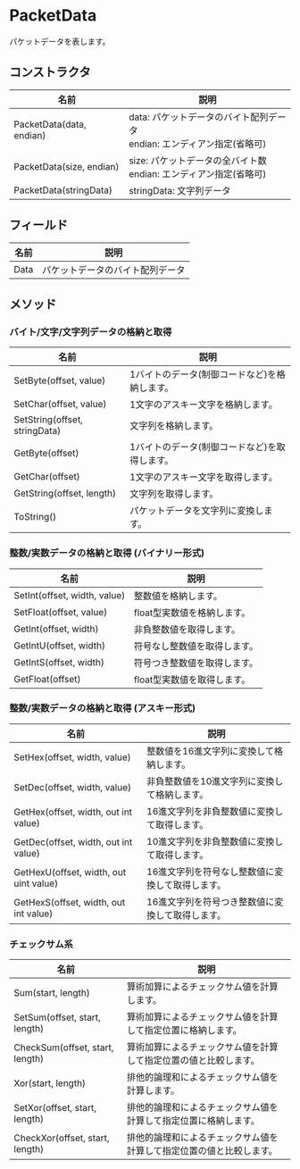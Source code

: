 # PacketData
パケットデータを表します。  

## コンストラクタ
|  名前  |  説明  |
| ---- | ---- |
| PacketData(data, endian) | data: パケットデータのバイト配列データ<br>endian: エンディアン指定(省略可) |
| PacketData(size, endian) | size: パケットデータの全バイト数<br>endian: エンディアン指定(省略可)|
| PacketData(stringData) | stringData: 文字列データ|

## フィールド
|  名前  |  説明  |
| ---- | ---- |
| Data |  パケットデータのバイト配列データ |

## メソッド

### バイト/文字/文字列データの格納と取得
|  名前  |  説明  |
| ---- | ---- |
| SetByte(offset, value)  |  1バイトのデータ(制御コードなど)を格納します。 |
| SetChar(offset, value)  |  1文字のアスキー文字を格納します。 |
| SetString(offset, stringData)  |  文字列を格納します。 |
| GetByte(offset)  |  1バイトのデータ(制御コードなど)を取得します。 |
| GetChar(offset)  |  1文字のアスキー文字を取得します。 |
| GetString(offset, length)  |  文字列を取得します。 |
| ToString()  |  パケットデータを文字列に変換します。 |

### 整数/実数データの格納と取得 (バイナリー形式)
|  名前  |  説明  |
| ---- | ---- |
| SetInt(offset, width, value)  |  整数値を格納します。 |
| SetFloat(offset, value)  |  float型実数値を格納します。 |
| GetInt(offset, width)  |  非負整数値を取得します。 |
| GetIntU(offset, width)  |  符号なし整数値を取得します。 |
| GetIntS(offset, width)  |  符号つき整数値を取得します。 |
| GetFloat(offset)  |   float型実数値を取得します。 |

### 整数/実数データの格納と取得 (アスキー形式)
|  名前  |  説明  |
| ---- | ---- |
| SetHex(offset, width, value)  |  整数値を16進文字列に変換して格納します。 |
| SetDec(offset, width, value)  |  非負整数値を10進文字列に変換して格納します。 |
| GetHex(offset, width, out int value)  |  16進文字列を非負整数値に変換して取得します。 |
| GetDec(offset, width, out int value)  |  10進文字列を非負整数値に変換して取得します。 |
| GetHexU(offset, width, out uint value)  |  16進文字列を符号なし整数値に変換して取得します。 |
| GetHexS(offset, width, out int value)  |  16進文字列を符号つき整数値に変換して取得します。 |

### チェックサム系
|  名前  |  説明  |
| ---- | ---- |
| Sum(start, length)  |  算術加算によるチェックサム値を計算します。 |
| SetSum(offset, start, length)  |  算術加算によるチェックサム値を計算して指定位置に格納します。 |
| CheckSum(offset, start, length)  |  算術加算によるチェックサム値を計算して指定位置の値と比較します。 |
| Xor(start, length)  |  排他的論理和によるチェックサム値を計算します。 |
| SetXor(offset, start, length)  |  排他的論理和によるチェックサム値を計算して指定位置に格納します。 |
| CheckXor(offset, start, length)  |  排他的論理和によるチェックサム値を計算して指定位置の値と比較します。 |
